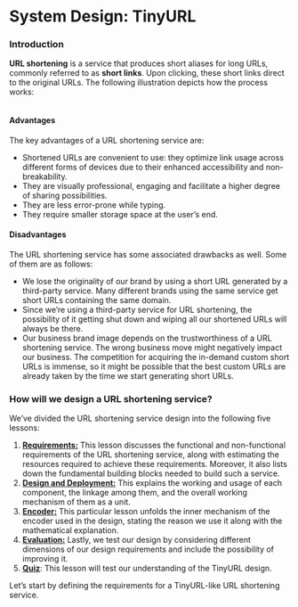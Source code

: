 # System Design: TinyURL

### Introduction <a href="#introduction-0" id="introduction-0"></a>

**URL shortening** is a service that produces short aliases for long URLs, commonly referred to as **short links**. Upon clicking, these short links direct to the original URLs. The following illustration depicts how the process works:

<figure><img src="https://kuweiguge.github.io/Grokking-Modern-System-Design-Interview-Gitbook/.gitbook/assets/Screenshot 2023-09-06 at 12.51.44 AM.png" alt=""><figcaption></figcaption></figure>

#### Advantages <a href="#advantages-0" id="advantages-0"></a>

The key advantages of a URL shortening service are:

* Shortened URLs are convenient to use: they optimize link usage across different forms of devices due to their enhanced accessibility and non-breakability.
* They are visually professional, engaging and facilitate a higher degree of sharing possibilities.
* They are less error-prone while typing.
* They require smaller storage space at the user’s end.

#### Disadvantages <a href="#disadvantages-1" id="disadvantages-1"></a>

The URL shortening service has some associated drawbacks as well. Some of them are as follows:

* We lose the originality of our brand by using a short URL generated by a third-party service. Many different brands using the same service get short URLs containing the same domain.
* Since we’re using a third-party service for URL shortening, the possibility of it getting shut down and wiping all our shortened URLs will always be there.
* Our business brand image depends on the trustworthiness of a URL shortening service. The wrong business move might negatively impact our business. The competition for acquiring the in-demand custom short URLs is immense, so it might be possible that the best custom URLs are already taken by the time we start generating short URLs.

### How will we design a URL shortening service? <a href="#how-will-we-design-a-url-shortening-service-0" id="how-will-we-design-a-url-shortening-service-0"></a>

We’ve divided the URL shortening service design into the following five lessons:

1. [**Requirements:**](requirements-of-tinyurls-design.md) This lesson discusses the functional and non-functional requirements of the URL shortening service, along with estimating the resources required to achieve these requirements. Moreover, it also lists down the fundamental building blocks needed to build such a service.
2. [**Design and Deployment:**](design-and-deployment-of-tinyurl.md) This explains the working and usage of each component, the linkage among them, and the overall working mechanism of them as a unit.
3. [**Encoder:**](encoder-for-tinyurl.md) This particular lesson unfolds the inner mechanism of the encoder used in the design, stating the reason we use it along with the mathematical explanation.
4. [**Evaluation:**](evaluation-of-tinyurls-design.md) Lastly, we test our design by considering different dimensions of our design requirements and include the possibility of improving it.
5. [**Quiz**](quiz-on-tinyurls-design.md): This lesson will test our understanding of the TinyURL design.

Let’s start by defining the requirements for a TinyURL-like URL shortening service.

